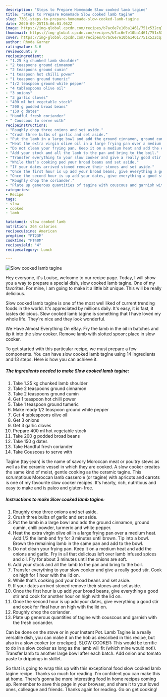 ```yaml
---
description: "Steps to Prepare Homemade Slow cooked lamb tagine"
title: "Steps to Prepare Homemade Slow cooked lamb tagine"
slug: 7301-steps-to-prepare-homemade-slow-cooked-lamb-tagine
date: 2020-09-25T15:06:03.962Z
image: https://img-global.cpcdn.com/recipes/b7ac6e7e10ba1461/751x532cq70/slow-cooked-lamb-tagine-recipe-main-photo.jpg
thumbnail: https://img-global.cpcdn.com/recipes/b7ac6e7e10ba1461/751x532cq70/slow-cooked-lamb-tagine-recipe-main-photo.jpg
cover: https://img-global.cpcdn.com/recipes/b7ac6e7e10ba1461/751x532cq70/slow-cooked-lamb-tagine-recipe-main-photo.jpg
author: Rhoda Garner
ratingvalue: 3.6
reviewcount: 9
recipeingredient:
- "1.25 kg chunked lamb shoulder"
- "2 teaspoons ground cinnamon"
- "2 teaspoons ground cumin"
- "1 teaspoon hot chilli power"
- "1 teaspoon ground tumeric"
- "1/2 teaspoon ground white pepper"
- "4 tablespoons olive oil"
- "3 onions"
- "3 garlic cloves"
- "400 ml hot vegetable stock"
- "200 g podded broad beans"
- "150 g dates"
- "Handful fresh coriander"
- " Couscous to serve with"
recipeinstructions:
- "Roughly chop three onions and set aside."
- "Crush three bulbs of garlic and set aside."
- "Put the lamb in a large bowl and add the ground cinnamon, ground cumin, chilli powder, turmeric and white pepper."
- "Heat the extra virgin olive oil in a large frying pan over a medium heat. Add 1/2 the lamb and fry for 3 minutes until brown. Tip into a bowl. Brown the remaining lamb in the same pan and add to the bowl."
- "Do not clean your frying pan. Keep it on a medium heat and add the onions and garlic. Fry in all that delicious left over lamb infused spices and oil. Fry for about 3 minutes until the onions are soft."
- "Add your stock and all the lamb to the pan and bring to the boil."
- "Transfer everything to your slow cooker and give a really good stir. Cook on high for 1 hour with the lid on."
- "While that’s cooking pod your broad beans and set aside."
- "If your dates arrived stoned remove their stones and set aside."
- "Once the first hour is up add your broad beans, give everything a good stir and cook for another hour on high with the lid on."
- "Once the second hour is up add your dates, give everything a good stir and cook for final hour on high with the lid on."
- "Roughly chop the coriander."
- "Plate up generous quantities of tagine with couscous and garnish with the fresh coriander."
categories:
- Recipe
tags:
- slow
- cooked
- lamb

katakunci: slow cooked lamb 
nutrition: 264 calories
recipecuisine: American
preptime: "PT23M"
cooktime: "PT40M"
recipeyield: "4"
recipecategory: Lunch

---
```



![Slow cooked lamb tagine](https://img-global.cpcdn.com/recipes/b7ac6e7e10ba1461/751x532cq70/slow-cooked-lamb-tagine-recipe-main-photo.jpg)

Hey everyone, it's Louise, welcome to our recipe page. Today, I will show you a way to prepare a special dish, slow cooked lamb tagine. One of my favorites. For mine, I am going to make it a little bit unique. This will be really delicious.

Slow cooked lamb tagine is one of the most well liked of current trending foods in the world. It's appreciated by millions daily. It's easy, it is fast, it tastes delicious. Slow cooked lamb tagine is something that I have loved my whole life. They're nice and they look wonderful.

We Have Almost Everything On eBay. Fry the lamb in the oil in batches and tip it into the slow cooker. Remove lamb with slotted spoon; place in slow cooker.


To get started with this particular recipe, we must prepare a few components. You can have slow cooked lamb tagine using 14 ingredients and 13 steps. Here is how you can achieve it.

<!--inarticleads1-->

##### The ingredients needed to make Slow cooked lamb tagine:

1. Take 1.25 kg chunked lamb shoulder
1. Take 2 teaspoons ground cinnamon
1. Take 2 teaspoons ground cumin
1. Get 1 teaspoon hot chilli power
1. Take 1 teaspoon ground tumeric
1. Make ready 1/2 teaspoon ground white pepper
1. Get 4 tablespoons olive oil
1. Get 3 onions
1. Get 3 garlic cloves
1. Prepare 400 ml hot vegetable stock
1. Take 200 g podded broad beans
1. Take 150 g dates
1. Take Handful fresh coriander
1. Take  Couscous to serve with


Tagine (tay-jean) is the name of savory Moroccan meat or poultry stews as well as the ceramic vessel in which they are cooked. A slow cooker creates the same kind of moist, gentle cooking as the ceramic tagine. This scrumptious Moroccan lamb casserole (or tagine) with apricots and carrots is one of my favourite slow cooker recipes. It&#39;s hearty, rich, nutritious and easy to make and is paleo and gluten-free. 

<!--inarticleads2-->

##### Instructions to make Slow cooked lamb tagine:

1. Roughly chop three onions and set aside.
1. Crush three bulbs of garlic and set aside.
1. Put the lamb in a large bowl and add the ground cinnamon, ground cumin, chilli powder, turmeric and white pepper.
1. Heat the extra virgin olive oil in a large frying pan over a medium heat. Add 1/2 the lamb and fry for 3 minutes until brown. Tip into a bowl. Brown the remaining lamb in the same pan and add to the bowl.
1. Do not clean your frying pan. Keep it on a medium heat and add the onions and garlic. Fry in all that delicious left over lamb infused spices and oil. Fry for about 3 minutes until the onions are soft.
1. Add your stock and all the lamb to the pan and bring to the boil.
1. Transfer everything to your slow cooker and give a really good stir. Cook on high for 1 hour with the lid on.
1. While that’s cooking pod your broad beans and set aside.
1. If your dates arrived stoned remove their stones and set aside.
1. Once the first hour is up add your broad beans, give everything a good stir and cook for another hour on high with the lid on.
1. Once the second hour is up add your dates, give everything a good stir and cook for final hour on high with the lid on.
1. Roughly chop the coriander.
1. Plate up generous quantities of tagine with couscous and garnish with the fresh coriander.


Can be done on the stove or in your Instant Pot. Lamb Tagine is a really versatile dish, you can make it on the hob as described in this recipe, but also in a slow cooker (or crockpot). SLOW COOKER: This would be terrific to do in a slow cooker as long as the lamb will fit (which mine would not!). Transfer lamb to another large bowl after each batch. Add onion and tomato paste to drippings in skillet. 

So that is going to wrap this up with this exceptional food slow cooked lamb tagine recipe. Thanks so much for reading. I'm confident you can make this at home. There's gonna be more interesting food in home recipes coming up. Remember to save this page in your browser, and share it to your loved ones, colleague and friends. Thanks again for reading. Go on get cooking!
